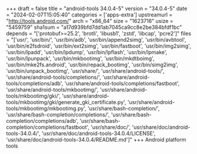 +++
draft = false
title = "android-tools 34.0.4-5"
version = "34.0.4-5"
date = "2024-02-07T15:05:40"
categories = ['apps-extra']
upstreamurl = "http://tools.android.com/"
arch = "x86_64"
size = "1623716"
usize = "5459759"
sha1sum = "a17d939bfd7dd1ab7045ca9cc8e2be384bfdf1bc"
depends = "['protobuf>=25.2', 'brotli', 'libusb1', 'zstd', 'libcap', 'pcre2']"
files = "['usr/', 'usr/bin/', 'usr/bin/adb', 'usr/bin/append2simg', 'usr/bin/avbtool', 'usr/bin/e2fsdroid', 'usr/bin/ext2simg', 'usr/bin/fastboot', 'usr/bin/img2simg', 'usr/bin/lpadd', 'usr/bin/lpdump', 'usr/bin/lpflash', 'usr/bin/lpmake', 'usr/bin/lpunpack', 'usr/bin/mkbootimg', 'usr/bin/mkdtboimg', 'usr/bin/mke2fs.android', 'usr/bin/repack_bootimg', 'usr/bin/simg2img', 'usr/bin/unpack_bootimg', 'usr/share/', 'usr/share/android-tools/', 'usr/share/android-tools/completions/', 'usr/share/android-tools/completions/adb', 'usr/share/android-tools/completions/fastboot', 'usr/share/android-tools/mkbootimg/', 'usr/share/android-tools/mkbootimg/gki/', 'usr/share/android-tools/mkbootimg/gki/generate_gki_certificate.py', 'usr/share/android-tools/mkbootimg/mkbootimg.py', 'usr/share/bash-completion/', 'usr/share/bash-completion/completions/', 'usr/share/bash-completion/completions/adb', 'usr/share/bash-completion/completions/fastboot', 'usr/share/doc/', 'usr/share/doc/android-tools-34.0.4/', 'usr/share/doc/android-tools-34.0.4/LICENSE', 'usr/share/doc/android-tools-34.0.4/README.md']"
+++
Android platform tools